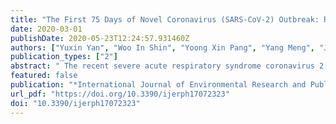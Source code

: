 ```yaml
---
title: "The First 75 Days of Novel Coronavirus (SARS-CoV-2) Outbreak: Recent Advances, Prevention, and Treatment"
date: 2020-03-01
publishDate: 2020-05-23T12:24:57.931460Z
authors: ["Yuxin Yan", "Woo In Shin", "Yoong Xin Pang", "Yang Meng", "Jianchen Lai", "Chong You", "Haitao Zhao", "Edward Lester", "Tao Wu", "Cheng Heng Pang"]
publication_types: ["2"]
abstract: " The recent severe acute respiratory syndrome coronavirus 2 (SARS-CoV-2, previously known as 2019-nCoV) outbreak has engulfed an unprepared world amidst a festive season. The zoonotic SARS-CoV-2, believed to have originated from infected bats, is the seventh member of enveloped RNA coronavirus. Specifically, the overall genome sequence of the SARS-CoV-2 is 96.2% identical to that of bat coronavirus termed BatCoV RaTG13. Although the current mortality rate of 2% is significantly lower than that of SARS (9.6%) and Middle East respiratory syndrome (MERS) (35%), SARS-CoV-2 is highly contagious and transmissible from human to human with an incubation period of up to 24 days. Some statistical studies have shown that, on average, one infected patient may lead to a subsequent 5.7 confirmed cases. Since the first reported case of coronavirus disease 2019 (COVID-19) caused by the SARS-CoV-2 on December 1, 2019, in Wuhan, China, there has been a total of 60,412 confirmed cases with 1370 fatalities reported in 25 different countries as of February 13, 2020. The outbreak has led to severe impacts on social health and the economy at various levels. This paper is a review of the significant, continuous global effort that was made to respond to the outbreak in the first 75 days. Although no vaccines have been discovered yet, a series of containment measures have been implemented by various governments, especially in China, in the effort to prevent further outbreak, whilst various medical treatment approaches have been used to successfully treat infected patients. On the basis of current studies, it would appear that the combined antiviral treatment has shown the highest success rate. This review aims to critically summarize the most recent advances in understanding the coronavirus, as well as the strategies in prevention and treatment. "
featured: false
publication: "*International Journal of Environmental Research and Public Health*"
url_pdf: "https://doi.org/10.3390/ijerph17072323"
doi: "10.3390/ijerph17072323"
---
```


